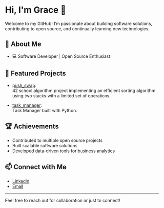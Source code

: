 # Hi, I'm Grace 👋

Welcome to my GitHub! I’m passionate about building software solutions, contributing to open source, and continually learning new technologies.

## 🚀 About Me
- 💻 Software Developer | Open Source Enthusiast

## 🌟 Featured Projects

- [push_swap](https://github.com/grace-hdd/push_swap):  
  42 school algorithm project implementing an efficient sorting algorithm using two stacks with a limited set of operations.

- [task_manager](https://github.com/grace-hdd/task_manager):  
  Task Manager built with Python.

## 🏆 Achievements
- Contributed to multiple open source projects
- Built scalable software solutions
- Developed data-driven tools for business analytics

## 📫 Connect with Me
- [LinkedIn](https://www.linkedin.com/in/grace-haddad1/)
- [Email](mailto:gracehadda@gmail.com)

---

Feel free to reach out for collaboration or just to connect!
